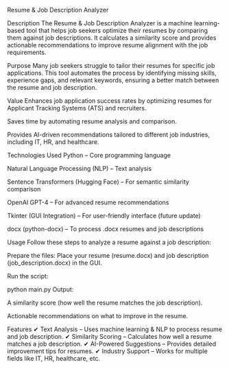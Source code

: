 Resume & Job Description Analyzer

Description
The Resume & Job Description Analyzer is a machine learning-based tool that helps job seekers optimize their resumes by comparing them against job descriptions. It calculates a similarity score and provides actionable recommendations to improve resume alignment with the job requirements.

Purpose
Many job seekers struggle to tailor their resumes for specific job applications. This tool automates the process by identifying missing skills, experience gaps, and relevant keywords, ensuring a better match between the resume and job description.

Value
Enhances job application success rates by optimizing resumes for Applicant Tracking Systems (ATS) and recruiters.

Saves time by automating resume analysis and comparison.

Provides AI-driven recommendations tailored to different job industries, including IT, HR, and healthcare.

Technologies Used
Python – Core programming language

Natural Language Processing (NLP) – Text analysis

Sentence Transformers (Hugging Face) – For semantic similarity comparison

OpenAI GPT-4 – For advanced resume recommendations

Tkinter (GUI Integration) – For user-friendly interface (future update)

docx (python-docx) – To process .docx resumes and job descriptions

Usage
Follow these steps to analyze a resume against a job description:

Prepare the files: Place your resume (resume.docx) and job description (job_description.docx) in the GUI.

Run the script:

python main.py
Output:

A similarity score (how well the resume matches the job description).

Actionable recommendations on what to improve in the resume.

Features
✔ Text Analysis – Uses machine learning & NLP to process resume and job description.
✔ Similarity Scoring – Calculates how well a resume matches a job description.
✔ AI-Powered Suggestions – Provides detailed improvement tips for resumes.
✔ Industry Support – Works for multiple fields like IT, HR, healthcare, etc.
